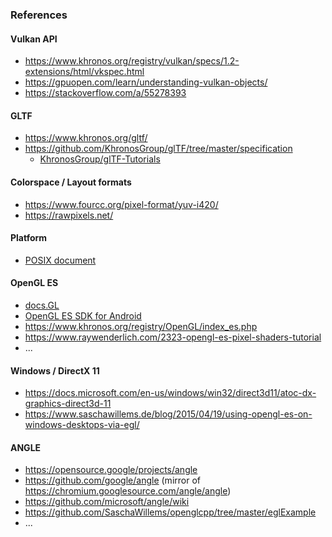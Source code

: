


### References

#### Vulkan API

* https://www.khronos.org/registry/vulkan/specs/1.2-extensions/html/vkspec.html
* https://gpuopen.com/learn/understanding-vulkan-objects/
* https://stackoverflow.com/a/55278393

#### GLTF

* https://www.khronos.org/gltf/
* https://github.com/KhronosGroup/glTF/tree/master/specification
  * [KhronosGroup/glTF-Tutorials](https://github.com/KhronosGroup/glTF-Tutorials/blob/master/gltfTutorial/README.md)

#### Colorspace / Layout formats

* https://www.fourcc.org/pixel-format/yuv-i420/
* https://rawpixels.net/

#### Platform

* [POSIX document](https://pubs.opengroup.org/onlinepubs/9699919799/)

#### OpenGL ES

* [docs.GL](http://docs.gl/)
* [OpenGL ES SDK for Android](https://arm-software.github.io/opengl-es-sdk-for-android/introduction_to_shaders.html)
* https://www.khronos.org/registry/OpenGL/index_es.php
* https://www.raywenderlich.com/2323-opengl-es-pixel-shaders-tutorial
* ...

#### Windows / DirectX 11

* https://docs.microsoft.com/en-us/windows/win32/direct3d11/atoc-dx-graphics-direct3d-11
* https://www.saschawillems.de/blog/2015/04/19/using-opengl-es-on-windows-desktops-via-egl/

#### ANGLE

* https://opensource.google/projects/angle
* https://github.com/google/angle (mirror of https://chromium.googlesource.com/angle/angle)
* https://github.com/microsoft/angle/wiki
* https://github.com/SaschaWillems/openglcpp/tree/master/eglExample
* ...
